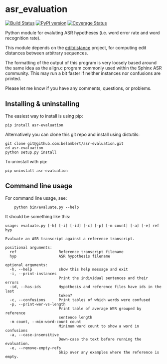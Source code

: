 asr_evaluation
==============

[![Build Status](https://travis-ci.org/belambert/asr-evaluation.svg?branch=master)](https://travis-ci.org/belambert/asr-evaluation)
[![PyPI version](https://badge.fury.io/py/asr_evaluation.svg)](https://badge.fury.io/py/asr_evaluation)
[![Coverage Status](https://coveralls.io/repos/github/belambert/asr-evaluation/badge.svg?branch=master)](https://coveralls.io/github/belambert/asr-evaluation?branch=master)

Python module for evaluting ASR hypotheses (i.e. word error rate and word 
recognition rate).

This module depends on the [editdistance](https://github.com/belambert/edit-distance)
project, for computing edit distances between arbitrary sequences.

The formatting of the output of this program is very loosely based around the 
same idea as the align.c program commonly used within the Sphinx ASR community. 
This may run a bit faster if neither instances nor confusions are printed.

Please let me know if you have any comments, questions, or problems.

Installing & uninstalling
-------------------------

The easiest way to install is using pip:

    pip install asr-evaluation

Alternatively you can clone this git repo and install using distutils:

    git clone git@github.com:belambert/asr-evaluation.git
    cd asr-evaluation
    python setup.py install

To uninstall with pip:

    pip uninstall asr-evaluation


Command line usage
------------------

For command line usage, see:
```
    python bin/evaluate.py --help
```

It should be something like this:

```    
usage: evaluate.py [-h] [-i] [-id] [-c] [-p] [-m count] [-a] [-e] ref hyp

Evaluate an ASR transcript against a reference transcript.

positional arguments:
  ref                   Reference transcript filename
  hyp                   ASR hypothesis filename

optional arguments:
  -h, --help            show this help message and exit
  -i, --print-instances
                        Print the individual sentences and their errors
  -id, --has-ids        Hypothesis and reference files have ids in the last
                        token?
  -c, --confusions      Print tables of which words were confused
  -p, --print-wer-vs-length
                        Print table of average WER grouped by reference
                        sentence length
  -m count, --min-word-count count
                        Minimum word count to show a word in confusions
  -a, --case-insensitive
                        Down-case the text before running the evaluation.
  -e, --remove-empty-refs
                        Skip over any examples where the reference is empty.

```

